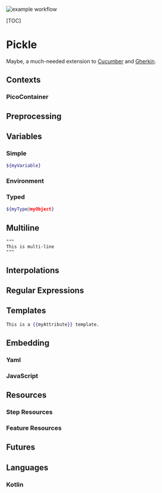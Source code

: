 ![example workflow](https://github.com/kjwenger/Pickle/actions/workflows/main.yml/badge.svg)

[TOC]

# Pickle
Maybe, a much-needed extension to
[Cucumber](https://cucumber.io/) and
[Gherkin](https://cucumber.io/docs/gherkin/).

## Contexts

### PicoContainer

## Preprocessing

## Variables

### Simple

```bash
${myVariable}
```

### Environment

### Typed

```bash
${myType@myObject}
```

## Multiline

```
"""
This is multi-line
"""
```

## Interpolations

## Regular Expressions

## Templates

```handlebars
This is a {{myAttribute}} template.
```

## Embedding

### Yaml

### JavaScript

## Resources

### Step Resources

### Feature Resources

## Futures

## Languages

### Kotlin